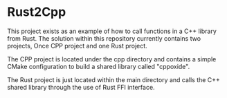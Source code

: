 # Rust2Cpp

This project exists as an example of how to call functions in a C++ library from Rust.   The solution within this repository currently contains two projects, Once CPP project and one Rust project.

The CPP project is located under the cpp directory and contains a simple CMake configuration to build a shared library  called "cppoxide".   

The Rust project is just located within the main directory and calls the C++ shared library through the use of Rust FFI interface.

